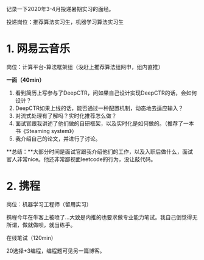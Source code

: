 记录一下2020年3-4月投递暑期实习的面经。

投递岗位：推荐算法实习生，机器学习算法实习生

# 1. 网易云音乐

岗位：计算平台-算法框架组（没赶上推荐算法组网申，组内直推）

**一面（40min）**

1. 看到简历上写参与了DeepCTR，问如果自己设计实现DeepCTR的话，会如何设计？
2. DeepCTR如果上线的话，能否通过一种配置机制，动态地去适应输入？
3. 对流式处理有了解吗？实时化推荐怎么做？
4. 面试官跟我讲述了他们做的自研框架，以及实时化是如何做的。（推荐了一本书《Steaming system》）
5. 我介绍自己的论文，并进行了讨论。

**总结：**大部分时间是面试官跟我介绍他们的工作，以及入职后做什么，面试官人非常nice。他还非常鄙视面leetcode的行为，没让敲代码。

# 2. 携程

岗位：机器学习工程师（留用实习）

携程今年在牛客上被喷了...大致是内推的也要求做专业能力笔试。我自己倒觉得无所谓，做就做呗，就当练手。

在线笔试（120min）

20选择+3编程，编程题可见另一篇博客。

